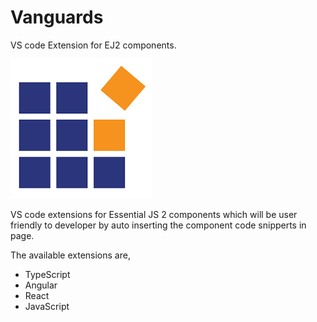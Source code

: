 # Vanguards
VS code Extension for EJ2 components.

![Logo](./angular/images/synclogo.png)

VS code extensions for Essential JS 2 components which will be user friendly to developer by auto inserting the component code snipperts in page.

The available extensions are,

* TypeScript
* Angular
* React
* JavaScript
